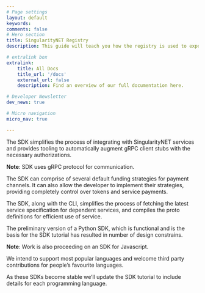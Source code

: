 ```yaml
---
# Page settings
layout: default
keywords:
comments: false
# Hero section
title: SingularityNET Registry
description: This guide will teach you how the registry is used to expose information about AI services to the outside world so consumers can find and buy these services.

# extralink box
extralink:
    title: All Docs
    title_url: '/docs'
    external_url: false
    description: Find an overview of our full documentation here.

# Developer Newsletter
dev_news: true

# Micro navigation
micro_nav: true

---
```

The SDK simplifies the process of integrating with SingularityNET services and provides tooling to automatically augment gRPC client stubs with the necessary authorizations. 

**Note**: SDK uses gRPC protocol for communication.

The SDK can comprise of several default funding strategies for payment channels. It can also allow the developer to implement their strategies, providing completely control over tokens and service payments.

The SDK, along with the CLI, simplifies the process of fetching the latest service specification for dependent services, and compiles the proto definitions for efficient use of service.

The preliminary version of a Python SDK, which is functional and is the basis for the SDK tutorial has resulted in number of design constrains.

**Note**: Work is also proceeding on an SDK for Javascript.

We intend to support most popular languages and welcome third party contributions for people’s favourite languages.

As these SDKs become stable we’ll update the SDK tutorial to include details for each programming language.
